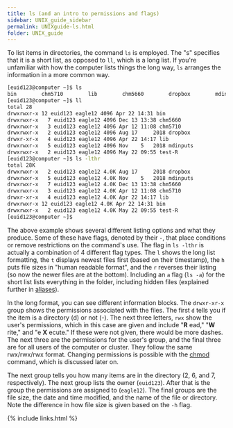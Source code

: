 ```yaml
---
title: ls (and an intro to permissions and flags)
sidebar: UNIX_guide_sidebar
permalink: UNIXguide-ls.html
folder: UNIX_guide
---
```


<link rel="stylesheet" href="css/theme-blue.css">

To list items in directories, the command `ls` is employed.
The "s" specifies that it is a short list, as opposed to `ll`, which is a long
list.
If you're unfamiliar with how the computer lists things the long way, `ls`
arranges the information in a more common way.
```bash
[euid123@computer ~]$ ls
bin        chm5710        lib        chm5660        dropbox        mdinputs        test-R
[euid123@computer ~]$ ll
total 28
drwxrwxr-x 12 euid123 eagle12 4096 Apr 22 14:31 bin
drwxrwxr-x   7 euid123 eagle12 4096 Dec 13 13:38 chm5660
drwxrwxr-x   3 euid123 eagle12 4096 Apr 12 11:08 chm5710
drwxrwxr-x   2 euid123 eagle12 4096 Aug 17     2018 dropbox
drwxr-xr-x   4 euid123 eagle12 4096 Apr 22 14:17 lib
drwxrwxr-x   5 euid123 eagle12 4096 Nov    5   2018 mdinputs
drwxrwxr-x   2 euid123 eagle12 4096 May 22 09:55 test-R
[euid123@computer ~]$ ls -lthr
total 28K
drwxrwxr-x   2 euid123 eagle12 4.0K Aug 17     2018 dropbox
drwxrwxr-x   5 euid123 eagle12 4.0K Nov    5   2018 mdinputs
drwxrwxr-x   7 euid123 eagle12 4.0K Dec 13 13:38 chm5660
drwxrwxr-x   3 euid123 eagle12 4.0K Apr 12 11:08 chm5710
drwxr-xr-x   4 euid123 eagle12 4.0K Apr 22 14:17 lib
drwxrwxr-x 12 euid123 eagle12 4.0K Apr 22 14:31 bin
drwxrwxr-x   2 euid123 eagle12 4.0K May 22 09:55 test-R
[euid123@computer ~]$
```
The above example shows several different listing options and what they produce.
Some of these have flags, denoted by their `-`, that place conditions or remove
restrictions on the command's use.
The flag in `ls -lthr` is actually a combination of 4 different flag types.
The `l` shows the long list formatting, the `t` displays newest files first
(based on their timestamp), the `h` puts file sizes in "human readable format",
and the `r` reverses their listing (so now the newer files are at the bottom).
Including an `a` flag (`ls -a`) for the short list lists everything in the
folder, including hidden files (explained further in
    [aliases](UNIXguide-aliases.html)).

In the long format, you can see different information blocks.
The `drwxr-xr-x` group shows the permissions associated with the files.
The first `d` tells you if the item is a directory (d) or not (-).
The next three letters, `rwx` show the user's permissions, which in this case
are given and include "__R__ ead," "__W__ rite," and "e __X__ ecute."
If these were not given, there would be more dashes.
The next three are the permissions for the user's group, and the final three
are for all users of the computer or cluster.
They follow the same rwx/rwx/rwx format.
Changing permissions is possible with the
[chmod](UNIXguide-local-jobs.html#chmod) command, which is discussed later on.

The next group tells you how many items are in the directory (2, 6, and 7,
    respectively).
The next group lists the owner (`euid123`).
After that is the group the permissions are assigned to (`eagle12`).
The final groups are the file size, the date and time modified, and the name
of the file or directory.
Note the difference in how file size is given based on the `-h` flag.

{% include links.html %}
